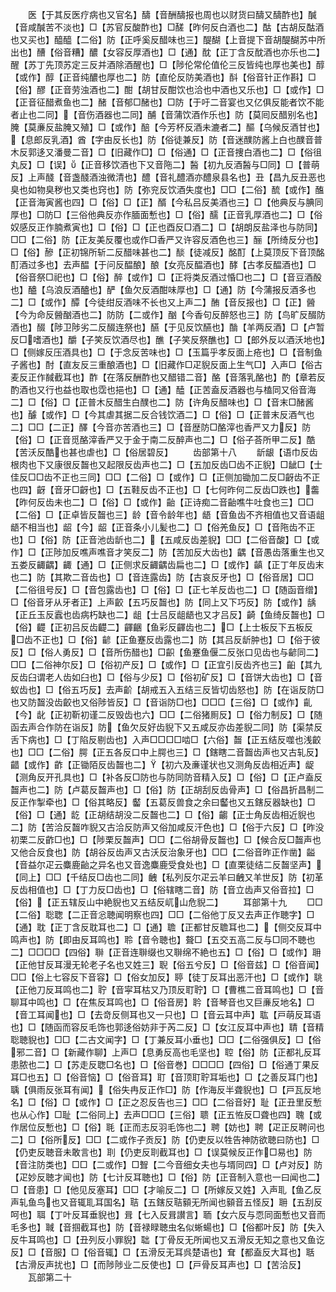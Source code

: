 <!-- { "loadSidebar": true } -->
　　医【于其反医疗病也又官名】醻【音酬醻报也周也以财货曰醻又醻酢也】醎【音咸醎苦不淡也】□【苏官反酸酢也】□醝【昨何反白酒也二】酤【古胡反酤酒也又买也】醯醯【二俗】防【正呼奚反醋味也三】醍醐【上音提下音胡醍醐苏中所出也】醩【俗音糟】醲【女容反厚酒也】□【通】酖【正丁含反酖酒也亦乐也二】醒【苏丁先顶苏定三反并酒除酒醒也】□【陟伦常伦值伦三反皆纯也厚也美也】醇【或作】醇【正音纯醲也厚也二】防【直伦反防美酒也】酙【俗音针正作斟】□【俗】醪【正音劳浊酒也二】酣【胡甘反酣饮也洽也中酒也又乐也】□【或作】□【正音征醋煮鱼也二】醏【音郁□醏也】□防【于吁二音宴也又亿俱反能者饮不能者止也二同】【音伤酒器也二同】酺【音蒲饮酒作乐也】防【莫囘反醋别名也】腌【莫亷反盐腌又殖】□【或作】醅【今芳杯反酒未漉者二】醧【乌候反酒甘也】【息郎反乳酒】酋【字由反长也】防【俗徒兼反】防【音迷醭防酱上白也醭音普木反郭迻又潘曼二音】□【旧藏作□】□【俗通】□【正音捜白酒也二】□【俗徂丸反】□【误】【正音移饮酒也下又音陁二】醔【初九反酒醔与□同】□【普萌反】上声醆【音盏醆酒浊微清也】醴【音礼醴酒亦醴泉县名也】丑【昌九反丑恶也臭也如物臭秽也又类也窍也】防【弥兖反饮酒失度也】□□【二俗】酼【或作】醢【正音海寅酱也四】□【俗】□【正】醑【今私吕反美酒也三】□【他典反与腆同厚也】□防□【三俗他典反亦作腼面慙也】□【俗】醹【正音乳厚酒也二】□【俗奴感反正作腩煮寅也】□【俗】□【正也酉反□酒二】□【胡朗反盐泽也与防同】□□【二俗】防【正友美反覆也或作□香严又许容反酒色也三】酾【所绮反分也】□【俗】醦【正初锦所斩二反醋味甚也二】醈【徒减反】酩酊【上莫顶反下音顶酩酊酒过多也】去声醖【于问反醖酿】酿【女亮反醖酒也】酵【古孝反醖酒也】□【俗音祭□祀也】□【俗】醉【或作】□【正将类反酒过惛□也二】□【音豆酒酘也】醠【乌浪反酒醠也】酽【鱼欠反酒酣味厚也】□【通】防【今蒲报反酒多也二】□【或作】醰【今徒绀反酒味不长也又上声二】酭【音反报也】□【正】醟【今为命反醟酗酒也二】防防【二或作】酗【今香句反醉怒也三】防【鸟旷反醊防酒也】醊【陟卫陟劣二反醊连祭也】醼【于见反饮醼也】酳【羊两反酒】□【卢暂反□嗜酒也】釂【子笑反饮酒尽也】醮【子笑反祭醮也】□【郎外反以酒沃地也】□【侧嫁反压酒具也】□【于念反苦味也】□【玉篇乎孝反面上疮也】□【音制鱼子酱也】酎【直友反三重酿酒也】□【旧藏作□疋貎反面上生气□】入声□【俗古麦反正作馘截耳也】酢【在落反酬酢也又醋错二音】酪【音落乳酪也】酌【章若反酌酒也又行也益也取也霑也挹也】□【通】醘【正苦盍反酒器也与榼同又俗音海二】□【俗】□【正普木反醋生白醭也二】防【许角反醋味也】□【音末□醏酱也】醵【或作】□【今其虐其据二反合钱饮酒二】□【俗】□【正普末反酒气也二】□□【二正】醳【今音亦苦酒也三】□【音歴防□酪滓也香严又力反】防【俗】□【正音觅酪滓香严又于金于南二反醉声也二】□【俗子荅所甲二反】酷【苦沃反酷也甚也虐也】□【俗居碧反】
　　齿部第十八
　　龂龈【语巾反齿根肉也下又康很反齧也又起限反齿声也二】□【五加反齿□齿不正貎】□龇□【士佳反□□齿不正也三同】□□【二俗】□【或作】□【正侧加锄加二反□齖齿不正也四】齖【音牙□齖也】□【五鞋反齿不正也】□【七何昨何二反齿□跌也】齹【昨何反齿未也二】□【俗】□【或作】齝【正诗痴二音齝噍牛吐食也三】□□【二俗】□【正卓皆反齧也三】龄【音令龄年也】龉【音鱼齿不齐相值也又音语龃龉不相当也】龆【今】龆【正音条小儿髪也二】□【俗羌鱼反】□【音陁齿不正也】□【俗】防【正音池齿龂也二】【五咸反齿差貎】□□【二俗音酸】□【或作】□【正陟加反噍声噍音才笑反二】防【苦加反大齿也】齵【音愚齿落重生也又五娄反齱齵】齱【通】□【正侧求反齱齵齿扁也二】□【或作】齻【正丁年反齿末也二】防【其欺二音齿也】□【音连露齿】防【古哀反牙也】□【俗音居】□□【二俗徂号反】□【音包露齿也】□【俗】□【正七羊反齿也二】□【随函音缯】□【俗音牙从牙者正】上声齩【五巧反齧也】防【同上又下巧反】防【或作】龋【正丘玉反蠧也齿病朽缺也二】龃【士吕反龃龉也又才吕反】齮【鱼绮反齧也】□【俗】齼【正初吕反齿齼二】齳齫【鱼彩反齳齿也二】□【上士板反下五板反□齿不正也】□【俗】齴【正鱼蹇反齿露也二】防【其吕反龂肿也】□【俗于彼反】□【俗人勇反】□【音所伤醋也】□齞【鱼蹇鱼偃二反张口见齿也与齴同二】□□【二俗神尔反】□【俗初产反】□【或作】□【正宜引反齿齐也三】齨【其九反齿臼谓老人齿如臼也】□【俗与少反】□【俗初矿反】□【音饼大齿也】□【音蚁齿也】□【俗五巧反】去声齘【胡戒五入五结三反皆切齿怒也】防【在诣反防□也又防齧没齿齩也又俗陟皆反】□【音诣防□也】□□□【三俗】□【或作】齓【今】龀【正初靳初谨二反毁齿也六】□□【二俗猪厠反】□【俗力制反】□【随函去声合作防在诣反】防【鱼欠反好齿貎下又五咸反亦齿差貎二同】防【渠禁反舌下病也】□【丁陷反剔齿也】入声□□□□啮□【六俗】齧【正五结反噬也浅齩也】□□【二俗】腭【正五各反口中上腭也三】□【鎋瞎二音齧齿声也又古轧反】齰【或作】齚【正锄陌反齿齧也二】【初六及亷谨状也又测角反齿相近声】龊【测角反开孔具也】□【补各反□防也与防同防音精入反】□【俗】□【正卢盍反齧声也二】防【卢葛反齧声也】□【俗】防【正胡刮反齿骨声】□【俗昌折昌制二反正作掣牵也】□【俗其略反】齾【五葛反兽食之余曰齾也又五鎋反器缺也】□【俗】□【通】龁【正胡结胡没二反齧也二】□【俗】齺【正士角反齿相近貎也二】防【苦洽反齧咋貎又古洽反防声又俗加咸反汗色也】□【俗于六反】□【昨没初栗二反齚□也】□【陟栗反齧声】□□【二俗胡骨反齧也】□【候合反□齧声也又他合反食也】防【胡谷反齿声又古沃反治象牙也】□□【二俗音昨正作凿】齸【音益尔疋云麋鹿齝之异名也又音逸麋鹿受食处也】□【直栗徒结二反齧坚声】【同上】□□【千结反□齿也二同】齥【私列反尔疋云羊曰齥又羊世反】防【初革反齿相值也】□【丁力反□齿也】□【俗辖瞎二音】防【音立齿声又俗音拉】□【俗】【正五辖反山中絶貎也又五结反屼山危貎二】
　　耳部第十九
　　□□【二俗】聡聦【二正音忩聴闻明察也四】□□【二俗他丁反又去声正作聴字】□【通】耽【正丁含反耽耳也二】□【通】聸【正都甘反聸耳也二】【侧交反耳中鸣声也】防【即由反耳鸣也】聆【音令聴也】聱□【五交五高二反与□同不聴也二】□□□□【四俗】聨【正音连聨缀也又聨绵不絶也五】□【俗】□【或作】耼【正他甘反耳漫无轮老子名也又姓三】聣【俗五兮反】□【俗音兹】□【俗音闻】□□【俗上七容反下音容】□【俗女加反】聤【徒丁反耳出恶汗也】□【或作】聎【正他刀反耳鸣也二】聍【音寜耳枯又乃顶反耵聍】□【曹樵二音耳鸣也】□【音聊耳中鸣也】□【在焦反耳鸣也】□【俗音房】耹【音琴音也又巨亷反地名】□【音工耳闻也】□【去竒反侧耳也又一只也】□【音云耳中声】耾【戸萌反耳语也】□【随函而容反毛饰也郭迻俗妨非于芮二反】□【女江反耳中声也】聙【音精聡聴貎也】□□【二古文闻字】□【丁兼反耳小垂也】□□【二俗强俱反】□【俗邪二音】□【新藏作聊】上声□【息勇反高也毛坚也】聜【俗】防【正都礼反耳患脓也二】□【苏走反聦□名也】□【俗音巻】□□□□【四俗】□【俗通丁果反耳□也五】□【俗音恼】□【俗音耳】耵【音顶耵聍耳垢也】□【之善反耳门也】聥【俱雨反张耳有闻】【俗失冉反正作□】防【作海反半聋貎也】□【戸瓦反地名】□【俗】□【或作】□【正之忍反告也三】□□【二俗音好】耻【正丑里反慙也从心作】□耻【二俗同上】去声□□□【三俗】聩【正五恠反□聋也四】聭【或作居位反慙也】□【俗】毦【正而志反羽毛饰也二】聘【妨也】聘【疋正反聘问也二】□【俗所反】□□【二或作子贡反】防【仍吏反以牲告神防欲聴曰防也】□【仍吏反聴音未敢言也】刵【仍吏反刵截耳也】□【误莫候反正作□易也】防【音注防类也】□□【二或作】□聟【二今音细女夫也与壻同四】□【卢对反】防【疋妙反聴才闻也】防【七计反耳聴也】□【俗】防【正音制入意也一曰闻也二】□【音患】□【他见反塞耳】□□【才喻反二】□【所嫁反又姓】入声耴【鱼乙反声轧鱼鸟也又音辄耴耳国名】聐【五鎋反聐顡无所闻也顡音五怪反】耼【五刮反呵也】聑【丁叶反耳垂貎也】咠【七入反咠讃言】聏【女六反与恧同面慙也又音而毛多也】聝【音掴截耳也】防【音禄睩聴虫名似蜥蝪也】□【俗都叶反】防【失入反牛耳鸣也】□【丑列反小罪貎】聉【丁骨反无所闻也又五滑反无知之意也又鱼讫反】□【音服】□【俗音辄】□【五滑反无耳呉楚语也】耷【都盍反大耳也】聒【古滑反声扰也】□【而陟陟业二反使也】□【戸骨反耳声也】□【苦洽反】
　　瓦部第二十
